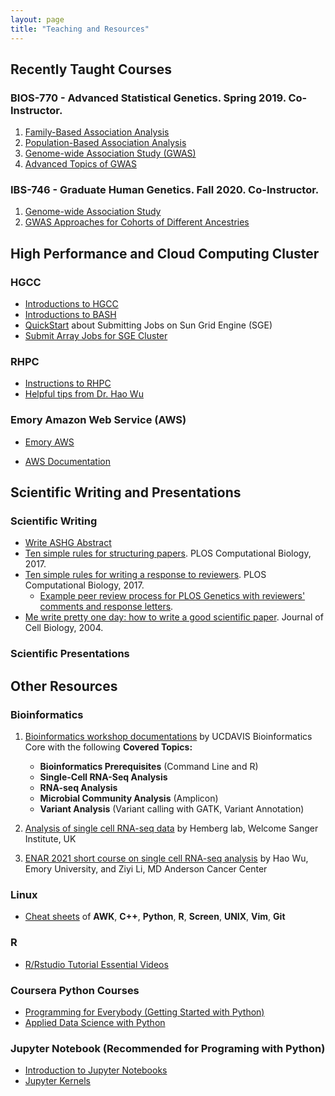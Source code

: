 ```yaml
---
layout: page
title: "Teaching and Resources"
---
```


## Recently Taught Courses

### BIOS-770 - Advanced Statistical Genetics. Spring 2019. Co-Instructor.

1. <a href="../assets/CourseSlides/BiostatStatisticalGenetics/Lecture_5_FamilyAssoc.pdf">Family-Based Association Analysis</a> 
2. <a href="../assets/CourseSlides/BiostatStatisticalGenetics/Lecture_6_PopAssoc.pdf">Population-Based Association Analysis</a>  
3. <a href="../assets/CourseSlides/BiostatStatisticalGenetics/Lecture_7_GWAS.pdf">Genome-wide Association Study (GWAS)</a> 
4. <a href="../assets/CourseSlides/BiostatStatisticalGenetics/Lecture_8_GWASAdvTopics.pdf">Advanced Topics of GWAS</a>  


### IBS-746 - Graduate Human Genetics. Fall 2020. Co-Instructor. 

1. <a href="../assets/CourseSlides/GraduateHumanGenetics/IBS746_Yang_association_2020_1.pdf">Genome-wide Association Study</a>
2. <a href="../assets/CourseSlides/GraduateHumanGenetics/IBS746_Yang_association_2020_2.pdf">GWAS Approaches for Cohorts of Different Ancestries</a> 


## High Performance and Cloud Computing Cluster 
### HGCC
* <a href="../assets/ComputationSlides/HGCC_StartGuide.html">Introductions to HGCC</a>
* <a href="../assets/ComputationSlides/BASH.pdf">Introductions to BASH</a>
* [QuickStart](http://star.mit.edu/cluster/docs/0.92rc2/guides/sge.html) about Submitting Jobs on Sun Grid Engine (SGE)
*  <a href="../assets/ComputationSlides/ArrayJob.pdf" target="_self"> Submit Array Jobs for SGE Cluster</a>


### RHPC

* <a href="../assets/ComputationSlides/RSPH_HPC_StartGuide_Yang.html" target="_self"> Instructions to RHPC</a>
* [Helpful tips from Dr. Hao Wu](https://www.haowulab.org//pages/computing.html)

### Emory Amazon Web Service (AWS)

* [Emory AWS](https://aws.emory.edu/)

* [AWS Documentation](https://docs.aws.amazon.com/index.html)


## Scientific Writing and Presentations
### Scientific Writing
* <a href="../assets/ComputationSlides/Write_ASHG_Abstract.html" target="_self"> Write ASHG Abstract</a>
* [Ten simple rules for structuring papers](https://doi.org/10.1371/journal.pcbi.1005619). PLOS Computational Biology, 2017.
* [Ten simple rules for writing a response to reviewers](https://doi.org/10.1371/journal.pcbi.1005730). PLOS Computational Biology, 2017. 
  * [Example peer review process for PLOS Genetics with reviewers' comments and response letters](https://doi.org/10.1371/journal.pgen.1009482.r002).
* [Me write pretty one day: how to write a good scientific paper](https://doi.org/10.1083/jcb.200403137). Journal of Cell Biology, 2004.
  
### Scientific Presentations


## Other Resources

### Bioinformatics

1. [Bioinformatics workshop documentations](https://ucdavis-bioinformatics-training.github.io/) by UCDAVIS Bioinformatics Core with the following **Covered Topics:**
	* **Bioinformatics Prerequisites** (Command Line and R)
	* **Single-Cell RNA-Seq Analysis**	
	* **RNA-seq Analysis**
	* **Microbial Community Analysis** (Amplicon)
	* **Variant Analysis** (Variant calling with GATK, Variant Annotation)

2. [Analysis of single cell RNA-seq data](https://scrnaseq-course.cog.sanger.ac.uk/website/index.html) by Hemberg lab, Welcome Sanger Institute, UK

3. [ENAR 2021 short course on single cell RNA-seq analysis](https://www.haowulab.org/teaching/ENAR2021/scRNAseq.html) by Hao Wu, Emory University, and Ziyi Li, MD Anderson Cancer Center

### Linux
* [Cheat sheets](https://infoplatter.wordpress.com/2014/04/06/bioinformaticians-pocket-reference/) of **AWK**, **C++**, **Python**, **R**, **Screen**, **UNIX**, **Vim**, **Git**

### R
* [R/Rstudio Tutorial Essential Videos](https://resources.rstudio.com/)

### Coursera Python Courses
* [Programming for Everybody (Getting Started with Python)](https://www.coursera.org/learn/python)
* [Applied Data Science with Python](https://www.coursera.org/specializations/data-science-python#courses)

### Jupyter Notebook (Recommended for Programing with Python)
* [Introduction to Jupyter Notebooks](https://programminghistorian.org/en/lessons/jupyter-notebooks)
* [Jupyter Kernels](https://github.com/jupyter/jupyter/wiki/Jupyter-kernels)